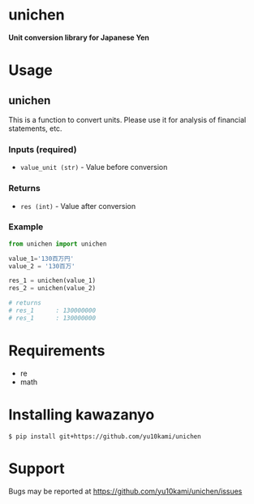 # unichen

**Unit conversion library for Japanese Yen**

# Usage
## unichen
This is a function to convert units. Please use it for analysis of financial statements, etc.
### Inputs (required) 
* `value_unit (str)` - Value before conversion
### Returns
* `res (int)` - Value after conversion

### Example
```python
from unichen import unichen

value_1='130百万円'
value_2 = '130百万'

res_1 = unichen(value_1)
res_2 = unichen(value_2)

# returns
# res_1      : 130000000
# res_1      : 130000000
```

# Requirements
* re
* math

# Installing kawazanyo
```
$ pip install git+https://github.com/yu10kami/unichen
```

# Support
Bugs may be reported at https://github.com/yu10kami/unichen/issues